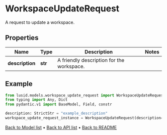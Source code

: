 # WorkspaceUpdateRequest

A request to update a workspace.
## Properties
Name | Type | Description | Notes
------------ | ------------- | ------------- | -------------
**description** | **str** | A friendly description for the workspace. | 
## Example

```python
from lusid.models.workspace_update_request import WorkspaceUpdateRequest
from typing import Any, Dict
from pydantic.v1 import BaseModel, Field, constr

description: StrictStr = "example_description"
workspace_update_request_instance = WorkspaceUpdateRequest(description=description)

```

[Back to Model list](../README.md#documentation-for-models) &#8226; [Back to API list](../README.md#documentation-for-api-endpoints) &#8226; [Back to README](../README.md)

